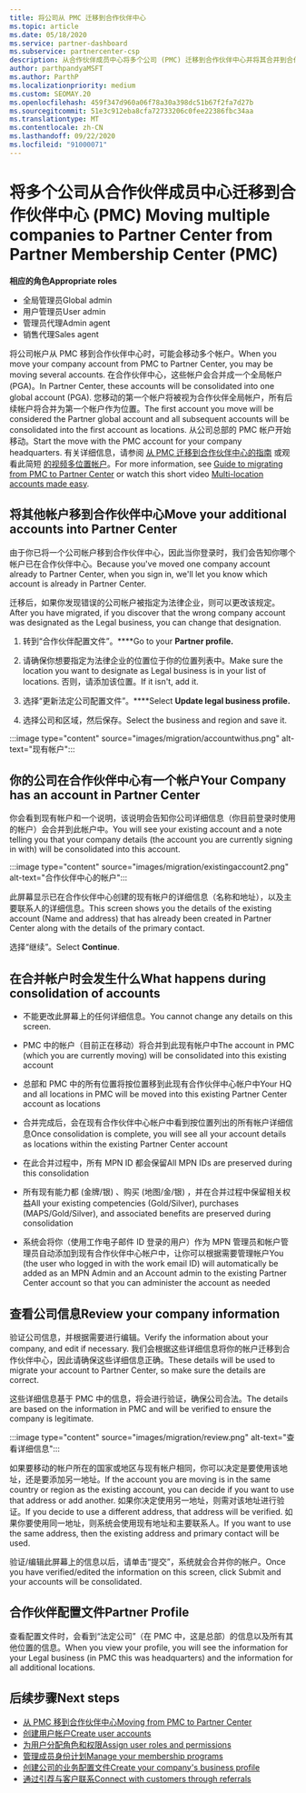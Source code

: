 ```yaml
---
title: 将公司从 PMC 迁移到合作伙伴中心
ms.topic: article
ms.date: 05/18/2020
ms.service: partner-dashboard
ms.subservice: partnercenter-csp
description: 从合作伙伴成员中心将多个公司 (PMC) 迁移到合作伙伴中心并将其合并到合作伙伴全局帐户时，需要了解的内容。
author: parthpandyaMSFT
ms.author: ParthP
ms.localizationpriority: medium
ms.custom: SEOMAY.20
ms.openlocfilehash: 459f347d960a06f78a30a398dc51b67f2fa7d27b
ms.sourcegitcommit: 51e3c912eba8cfa72733206c0fee22386fbc34aa
ms.translationtype: MT
ms.contentlocale: zh-CN
ms.lasthandoff: 09/22/2020
ms.locfileid: "91000071"
---
```

# <a name="moving-multiple-companies-to-partner-center-from-partner-membership-center-pmc"></a><span data-ttu-id="592c7-103">将多个公司从合作伙伴成员中心迁移到合作伙伴中心 (PMC) </span><span class="sxs-lookup"><span data-stu-id="592c7-103">Moving multiple companies to Partner Center from Partner Membership Center (PMC)</span></span>

<span data-ttu-id="592c7-104">**相应的角色**</span><span class="sxs-lookup"><span data-stu-id="592c7-104">**Appropriate roles**</span></span>

- <span data-ttu-id="592c7-105">全局管理员</span><span class="sxs-lookup"><span data-stu-id="592c7-105">Global admin</span></span>
- <span data-ttu-id="592c7-106">用户管理员</span><span class="sxs-lookup"><span data-stu-id="592c7-106">User admin</span></span>
- <span data-ttu-id="592c7-107">管理员代理</span><span class="sxs-lookup"><span data-stu-id="592c7-107">Admin agent</span></span>
- <span data-ttu-id="592c7-108">销售代理</span><span class="sxs-lookup"><span data-stu-id="592c7-108">Sales agent</span></span>

<span data-ttu-id="592c7-109">将公司帐户从 PMC 移到合作伙伴中心时，可能会移动多个帐户。</span><span class="sxs-lookup"><span data-stu-id="592c7-109">When you move your company account from PMC to Partner Center, you may be moving several accounts.</span></span> <span data-ttu-id="592c7-110">在合作伙伴中心，这些帐户会合并成一个全局帐户 (PGA)。</span><span class="sxs-lookup"><span data-stu-id="592c7-110">In Partner Center, these accounts will be consolidated into one global account (PGA).</span></span> <span data-ttu-id="592c7-111">您移动的第一个帐户将被视为合作伙伴全局帐户，所有后续帐户将合并为第一个帐户作为位置。</span><span class="sxs-lookup"><span data-stu-id="592c7-111">The first account you move will be considered the Partner global account and all subsequent accounts will be consolidated into the first account as locations.</span></span> <span data-ttu-id="592c7-112">从公司总部的 PMC 帐户开始移动。</span><span class="sxs-lookup"><span data-stu-id="592c7-112">Start the move with the PMC account for your company headquarters.</span></span> <span data-ttu-id="592c7-113">有关详细信息，请参阅 [从 PMC 迁移到合作伙伴中心的指南](guide-to-migration.md) 或观看此简短 [的视频多位置帐户](https://vimeo.com/290335248)。</span><span class="sxs-lookup"><span data-stu-id="592c7-113">For more information, see [Guide to migrating from PMC to Partner Center](guide-to-migration.md) or watch this short video [Multi-location accounts made easy](https://vimeo.com/290335248).</span></span>

## <a name="move-your-additional-accounts-into-partner-center"></a><span data-ttu-id="592c7-114">将其他帐户移到合作伙伴中心</span><span class="sxs-lookup"><span data-stu-id="592c7-114">Move your additional accounts into Partner Center</span></span>

<span data-ttu-id="592c7-115">由于你已将一个公司帐户移到合作伙伴中心，因此当你登录时，我们会告知你哪个帐户已在合作伙伴中心。</span><span class="sxs-lookup"><span data-stu-id="592c7-115">Because you've moved one company account already to Partner Center, when you sign in, we'll let you know which account is already in Partner Center.</span></span>

<span data-ttu-id="592c7-116">迁移后，如果你发现错误的公司帐户被指定为法律企业，则可以更改该规定。</span><span class="sxs-lookup"><span data-stu-id="592c7-116">After you have migrated, if you discover that the wrong company account was designated as the Legal business, you can change that designation.</span></span>

1. <span data-ttu-id="592c7-117">转到“合作伙伴配置文件”。\*\*\*\*</span><span class="sxs-lookup"><span data-stu-id="592c7-117">Go to your **Partner profile.**</span></span>

2. <span data-ttu-id="592c7-118">请确保你想要指定为法律企业的位置位于你的位置列表中。</span><span class="sxs-lookup"><span data-stu-id="592c7-118">Make sure the location you want to designate as Legal business is in your list of locations.</span></span> <span data-ttu-id="592c7-119">否则，请添加该位置。</span><span class="sxs-lookup"><span data-stu-id="592c7-119">If it isn't, add it.</span></span>

3. <span data-ttu-id="592c7-120">选择“更新法定公司配置文件”。\*\*\*\*</span><span class="sxs-lookup"><span data-stu-id="592c7-120">Select **Update legal business profile.**</span></span>

4. <span data-ttu-id="592c7-121">选择公司和区域，然后保存。</span><span class="sxs-lookup"><span data-stu-id="592c7-121">Select the business and region and save it.</span></span>

:::image type="content" source="images/migration/accountwithus.png" alt-text="现有帐户":::

## <a name="your-company-has-an-account-in-partner-center"></a><span data-ttu-id="592c7-123">你的公司在合作伙伴中心有一个帐户</span><span class="sxs-lookup"><span data-stu-id="592c7-123">Your Company has an account in Partner Center</span></span>

<span data-ttu-id="592c7-124">你会看到现有帐户和一个说明，该说明会告知你公司详细信息（你目前登录时使用的帐户）会合并到此帐户中。</span><span class="sxs-lookup"><span data-stu-id="592c7-124">You will see your existing account and a note telling you that your company details (the account you are currently signing in with) will be consolidated into this account.</span></span>

:::image type="content" source="images/migration/existingaccount2.png" alt-text="合作伙伴中心的帐户":::

<span data-ttu-id="592c7-126">此屏幕显示已在合作伙伴中心创建的现有帐户的详细信息（名称和地址），以及主要联系人的详细信息。</span><span class="sxs-lookup"><span data-stu-id="592c7-126">This screen shows you the details of the existing account (Name and address) that has already been created in Partner Center along with the details of the primary contact.</span></span>

<span data-ttu-id="592c7-127">选择“继续”。</span><span class="sxs-lookup"><span data-stu-id="592c7-127">Select **Continue**.</span></span>

## <a name="what-happens-during-consolidation-of-accounts"></a><span data-ttu-id="592c7-128">在合并帐户时会发生什么</span><span class="sxs-lookup"><span data-stu-id="592c7-128">What happens during consolidation of accounts</span></span>

- <span data-ttu-id="592c7-129">不能更改此屏幕上的任何详细信息。</span><span class="sxs-lookup"><span data-stu-id="592c7-129">You cannot change any details on this screen.</span></span>

- <span data-ttu-id="592c7-130">PMC 中的帐户（目前正在移动）将合并到此现有帐户中</span><span class="sxs-lookup"><span data-stu-id="592c7-130">The account in PMC (which you are currently moving) will be consolidated into this existing account</span></span>

- <span data-ttu-id="592c7-131">总部和 PMC 中的所有位置将按位置移到此现有合作伙伴中心帐户中</span><span class="sxs-lookup"><span data-stu-id="592c7-131">Your HQ and all locations in PMC will be moved into this existing Partner Center account as locations</span></span>

- <span data-ttu-id="592c7-132">合并完成后，会在现有合作伙伴中心帐户中看到按位置列出的所有帐户详细信息</span><span class="sxs-lookup"><span data-stu-id="592c7-132">Once consolidation is complete, you will see all your account details as locations within the existing Partner Center account</span></span>

- <span data-ttu-id="592c7-133">在此合并过程中，所有 MPN ID 都会保留</span><span class="sxs-lookup"><span data-stu-id="592c7-133">All MPN IDs are preserved during this consolidation</span></span>

- <span data-ttu-id="592c7-134">所有现有能力都 (金牌/银) 、购买 (地图/金/银) ，并在合并过程中保留相关权益</span><span class="sxs-lookup"><span data-stu-id="592c7-134">All your existing competencies (Gold/Silver), purchases (MAPS/Gold/Silver), and associated benefits are preserved during consolidation</span></span>

- <span data-ttu-id="592c7-135">系统会将你（使用工作电子邮件 ID 登录的用户）作为 MPN 管理员和帐户管理员自动添加到现有合作伙伴中心帐户中，让你可以根据需要管理帐户</span><span class="sxs-lookup"><span data-stu-id="592c7-135">You (the user who logged in with the work email ID) will automatically be added as an MPN Admin and an Account admin to the existing Partner Center account so that you can administer the account as needed</span></span>

## <a name="review-your-company-information"></a><span data-ttu-id="592c7-136">查看公司信息</span><span class="sxs-lookup"><span data-stu-id="592c7-136">Review your company information</span></span>

<span data-ttu-id="592c7-137">验证公司信息，并根据需要进行编辑。</span><span class="sxs-lookup"><span data-stu-id="592c7-137">Verify the information about your company, and edit if necessary.</span></span>  <span data-ttu-id="592c7-138">我们会根据这些详细信息将你的帐户迁移到合作伙伴中心，因此请确保这些详细信息正确。</span><span class="sxs-lookup"><span data-stu-id="592c7-138">These details will be used to migrate your account to Partner Center, so make sure the details are correct.</span></span>

<span data-ttu-id="592c7-139">这些详细信息基于 PMC 中的信息，将会进行验证，确保公司合法。</span><span class="sxs-lookup"><span data-stu-id="592c7-139">The details are based on the information in PMC and will be verified to ensure the company is legitimate.</span></span>


:::image type="content" source="images/migration/review.png" alt-text="查看详细信息":::

<span data-ttu-id="592c7-141">如果要移动的帐户所在的国家或地区与现有帐户相同，你可以决定是要使用该地址，还是要添加另一地址。</span><span class="sxs-lookup"><span data-stu-id="592c7-141">If the account you are moving is in the same country or region as the existing account, you can decide if you want to use that address or add another.</span></span> <span data-ttu-id="592c7-142">如果你决定使用另一地址，则需对该地址进行验证。</span><span class="sxs-lookup"><span data-stu-id="592c7-142">If you decide to use a different address, that address will be verified.</span></span> <span data-ttu-id="592c7-143">如果你要使用同一地址，则系统会使用现有地址和主要联系人。</span><span class="sxs-lookup"><span data-stu-id="592c7-143">If you want to use the same address, then the existing address and primary contact will be used.</span></span>

<span data-ttu-id="592c7-144">验证/编辑此屏幕上的信息以后，请单击“提交”，系统就会合并你的帐户。</span><span class="sxs-lookup"><span data-stu-id="592c7-144">Once you have verified/edited the information on this screen, click Submit and your accounts will be consolidated.</span></span>

## <a name="partner-profile"></a><span data-ttu-id="592c7-145">合作伙伴配置文件</span><span class="sxs-lookup"><span data-stu-id="592c7-145">Partner Profile</span></span>

<span data-ttu-id="592c7-146">查看配置文件时，会看到“法定公司”（在 PMC 中，这是总部）的信息以及所有其他位置的信息。</span><span class="sxs-lookup"><span data-stu-id="592c7-146">When you view your profile, you will see the information for your Legal business (in PMC this was headquarters) and the information for all additional locations.</span></span>

## <a name="next-steps"></a><span data-ttu-id="592c7-147">后续步骤</span><span class="sxs-lookup"><span data-stu-id="592c7-147">Next steps</span></span>

- [<span data-ttu-id="592c7-148">从 PMC 移到合作伙伴中心</span><span class="sxs-lookup"><span data-stu-id="592c7-148">Moving from PMC to Partner Center</span></span>](move-pmc-pc-map.md)
- [<span data-ttu-id="592c7-149">创建用户帐户</span><span class="sxs-lookup"><span data-stu-id="592c7-149">Create user accounts</span></span>](create-user-accounts-and-set-permissions.md)
- [<span data-ttu-id="592c7-150">为用户分配角色和权限</span><span class="sxs-lookup"><span data-stu-id="592c7-150">Assign user roles and permissions</span></span>](permissions-overview.md)
- [<span data-ttu-id="592c7-151">管理成员身份计划</span><span class="sxs-lookup"><span data-stu-id="592c7-151">Manage your membership programs</span></span>](renew-mpn-offers.md)
- [<span data-ttu-id="592c7-152">创建公司的业务配置文件</span><span class="sxs-lookup"><span data-stu-id="592c7-152">Create your company's business profile</span></span>](create-a-marketing-profile.md)
- [<span data-ttu-id="592c7-153">通过引荐与客户联系</span><span class="sxs-lookup"><span data-stu-id="592c7-153">Connect with customers through referrals</span></span>](manage-leads.md)
